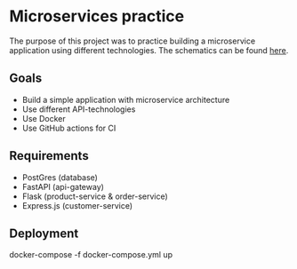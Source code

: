 # Microservices practice

The purpose of this project was to practice building a microservice application using different technologies. The schematics can be found [here](docs).

## Goals
- Build a simple application with microservice architecture
- Use different API-technologies
- Use Docker
- Use GitHub actions for CI

## Requirements
 - PostGres (database)
 - FastAPI (api-gateway)
 - Flask (product-service & order-service)
 - Express.js (customer-service)

## Deployment
docker-compose -f docker-compose.yml up
